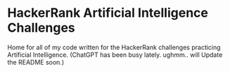 # HackerRank Artificial Intelligence Challenges

Home for all of my code written for the HackerRank challenges practicing Artificial Intelligence.
(ChatGPT has been busy lately. ughmm.. will Update the README soon.)
